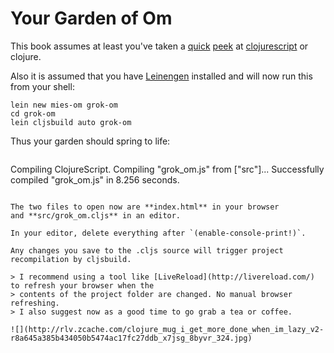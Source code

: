 # Your Garden of Om

This book assumes at least you've taken a
[quick](https://github.com/clojure/clojurescript/wiki/Rationale) 
[peek](http://clojurescriptkoans.com/) at
[clojurescript](https://github.com/clojure/clojurescript) or clojure.

Also it is assumed that you have [Leinengen](http://leiningen.org/) installed
and will now run this from your shell:

```shell
lein new mies-om grok-om
cd grok-om
lein cljsbuild auto grok-om
```

Thus your garden should spring to life:

> ```bash
Compiling ClojureScript.
Compiling "grok_om.js" from ["src"]...
Successfully compiled "grok_om.js" in 8.256 seconds.
```

The two files to open now are **index.html** in your browser
and **src/grok_om.cljs** in an editor. 

In your editor, delete everything after `(enable-console-print!)`.

Any changes you save to the .cljs source will trigger project recompilation by cljsbuild.

> I recommend using a tool like [LiveReload](http://livereload.com/) to refresh your browser when the
> contents of the project folder are changed. No manual browser refreshing.
> I also suggest now as a good time to go grab a tea or coffee.

![](http://rlv.zcache.com/clojure_mug_i_get_more_done_when_im_lazy_v2-r8a645a385b434050b5474ac17fc27ddb_x7jsg_8byvr_324.jpg)

